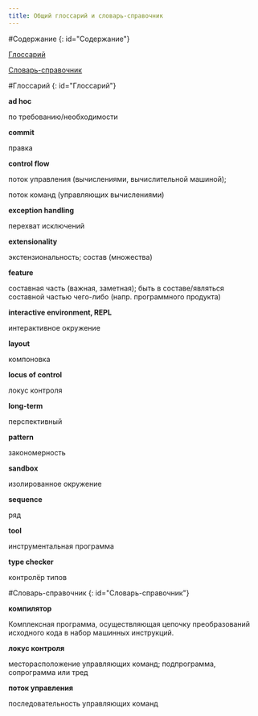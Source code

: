 ```yaml
---
title: Общий глоссарий и словарь-справочник
---
```


#Содержание
{: id="Содержание"}

[Глоссарий](#Глоссарий)

[Словарь-справочник](#Словарь-справочник)

#Глоссарий
{: id="Глоссарий"}

**ad hoc**

по требованию/необходимости

**commit**

правка

**control flow**

поток управления (вычислениями, вычислительной машиной);

поток команд (управляющих вычислениями)

**exception handling**

перехват исключений

**extensionality**

экстензиональность; состав (множества)

**feature**

составная часть (важная, заметная); быть в составе/являться составной частью чего-либо (напр. программного продукта)

**interactive environment, REPL**

интерактивное окружение

**layout**

компоновка

**locus of control**

локус контроля

**long-term**

перспективный

**pattern**

закономерность

**sandbox**

изолированное окружение

**sequence**

ряд

**tool**

инструментальная программа

**type checker**

контролёр типов

#Словарь-справочник
{: id="Словарь-справочник"}

**компилятор**

Комплексная программа, осуществляющая цепочку преобразований исходного кода в набор машинных инструкций.

**локус контроля**

месторасположение управляющих команд; подпрограмма, сопрограмма или тред

**поток управления**

последовательность управляющих команд
